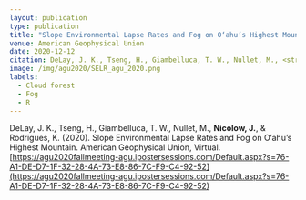 ```yaml
---
layout: publication
type: publication
title: "Slope Environmental Lapse Rates and Fog on O‘ahu’s Highest Mountain"
venue: American Geophysical Union
date: 2020-12-12
citation: DeLay, J. K., Tseng, H., Giambelluca, T. W., Nullet, M., <strong>Nicolow, J.</strong>, & Rodrigues, K. (2020). Slope Environmental Lapse Rates and Fog on O‘ahu’s Highest Mountain. American Geophysical Union, Virtual. [https://agu2020fallmeeting-agu.ipostersessions.com/Default.aspx?s=76-A1-DE-D7-1F-32-28-4A-73-E8-86-7C-F9-C4-92-52](https://agu2020fallmeeting-agu.ipostersessions.com/Default.aspx?s=76-A1-DE-D7-1F-32-28-4A-73-E8-86-7C-F9-C4-92-52)
image: /img/agu2020/SELR_agu_2020.png
labels:
  - Cloud forest
  - Fog
  - R
---
```



DeLay, J. K., Tseng, H., Giambelluca, T. W., Nullet, M., **Nicolow, J.**, & Rodrigues, K. (2020). Slope Environmental Lapse Rates and Fog on O‘ahu’s Highest Mountain. American Geophysical Union, Virtual. [https://agu2020fallmeeting-agu.ipostersessions.com/Default.aspx?s=76-A1-DE-D7-1F-32-28-4A-73-E8-86-7C-F9-C4-92-52](https://agu2020fallmeeting-agu.ipostersessions.com/Default.aspx?s=76-A1-DE-D7-1F-32-28-4A-73-E8-86-7C-F9-C4-92-52)
